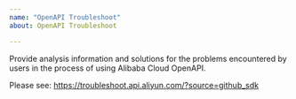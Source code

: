 ```yaml
---
name: "OpenAPI Troubleshoot"
about: OpenAPI Troubleshoot

---
```


Provide analysis information and solutions for the problems encountered by users in the process of using Alibaba Cloud OpenAPI.

Please see: https://troubleshoot.api.aliyun.com/?source=github_sdk
